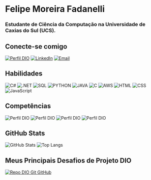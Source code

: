# Felipe Moreira Fadanelli

### Estudante de Ciência da Computação na Universidade de Caxias do Sul (UCS).

## Conecte-se comigo

[![Perfil DIO](https://img.shields.io/badge/-Meu%20Perfil%20na%20DIO-30A3DC?style=for-the-badge)](https://web.dio.me/users/fmfadanelli/)
[![LinkedIn](https://img.shields.io/badge/LinkedIn-000?style=for-the-badge&logo=linkedin&logoColor=0E76A8)](https://www.linkedin.com/in/felipe-moreira-fadanelli-66bb72226/) 
[![Email](https://img.shields.io/badge/email-000?style=for-the-badge&logo=gmail)](mailto:fmfadanelli@ucs.com) 

## Habilidades 

![C#](https://img.shields.io/badge/C%23-239120?style=for-the-badge&logo=CSharp)
![.NET](https://img.shields.io/badge/.NET-5C2D91?style=for-the-badge&logo=.net&logoColor=white)
![SQL](https://img.shields.io/badge/MySQL-00000F?style=for-the-badge&logo=mysql&logoColor=white)
![PYTHON](https://img.shields.io/badge/Python-14354C?style=for-the-badge&logo=python)
![JAVA](https://img.shields.io/badge/JAVA-ED8B00?style=for-the-badge&logo=openjdk)
![C](https://img.shields.io/badge/C-00599C?style=for-the-badge&logo=c)
![AWS](https://img.shields.io/badge/AWS-232F3E?style=for-the-badge&logo=amazon-aws)
![HTML](https://img.shields.io/badge/HTML-E34F26?style=for-the-badge&logo=html5&logoColor=white)
![CSS](https://img.shields.io/badge/CSS-1572B6?style=for-the-badge&logo=css3&logoColor=white)
![JavaScript](https://img.shields.io/badge/JavaScript-323330?style=for-the-badge&logo=javascript&logoColor=white)


## Competências

![Perfil DIO](https://img.shields.io/badge/-Autodidatismo-E32?style=for-the-badge)
![Perfil DIO](https://img.shields.io/badge/-Disciplina%20Positiva-30?style=for-the-badge)
![Perfil DIO](https://img.shields.io/badge/-Relacionamentos%20Interpessoais-30A?style=for-the-badge)
![Perfil DIO](https://img.shields.io/badge/-Comunicação-30A3DC?style=for-the-badge)

## GitHub Stats
![GitHub Stats](https://github-readme-stats.vercel.app/api?username=f-fadanelli&theme=transparent&bg_color=000&border_color=30A3DC&show_icons=true&icon_color=30A3DC&title_color=E94D5F&text_color=FFF)
![Top Langs](https://github-readme-stats-git-masterrstaa-rickstaa.vercel.app/api/top-langs/?username=f-fadanelli&layout=compact&bg_color=000&border_color=30A3DC&title_color=E94D5F&text_color=FFF)


## Meus Principais Desafios de Projeto DIO
[![Repo DIO Git GitHub](https://github-readme-stats.vercel.app/api/pin/?username=f-fadanelli&repo=dio-lab-open-source&bg_color=000&border_color=30A3DC&show_icons=true&icon_color=30A3DC&title_color=E94D5F&text_color=FFF)](https://github.com/elidianaandrade/dio-lab-open-source)
